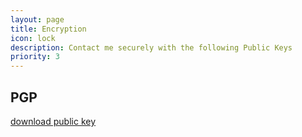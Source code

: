 ```yaml
---
layout: page
title: Encryption
icon: lock
description: Contact me securely with the following Public Keys
priority: 3
---
```


## PGP

[download public key](https://github.com/maennchen.gpg)
